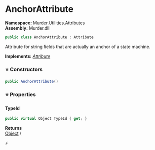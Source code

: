 # AnchorAttribute

**Namespace:** Murder.Utilities.Attributes \
**Assembly:** Murder.dll

```csharp
public class AnchorAttribute : Attribute
```

Attribute for string fields that are actually an anchor of a state machine.

**Implements:** _[Attribute](https://learn.microsoft.com/en-us/dotnet/api/System.Attribute?view=net-7.0)_

### ⭐ Constructors
```csharp
public AnchorAttribute()
```

### ⭐ Properties
#### TypeId
```csharp
public virtual Object TypeId { get; }
```

**Returns** \
[Object](https://learn.microsoft.com/en-us/dotnet/api/System.Object?view=net-7.0) \


⚡